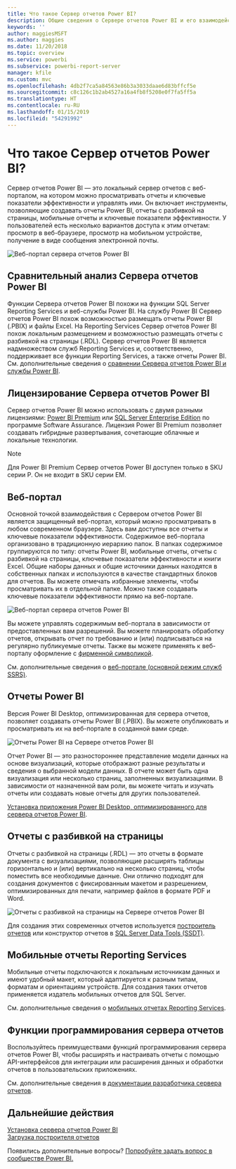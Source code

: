 ```yaml
---
title: Что такое Сервер отчетов Power BI?
description: Общие сведения о Сервере отчетов Power BI и его взаимодействии со службой SQL Server Reporting Services (SSRS) и остальными компонентами Power BI.
keywords: ''
author: maggiesMSFT
ms.author: maggies
ms.date: 11/20/2018
ms.topic: overview
ms.service: powerbi
ms.subservice: powerbi-report-server
manager: kfile
ms.custom: mvc
ms.openlocfilehash: 4db2f7ca5a84563e86b3a3033daae6d83bffcf5e
ms.sourcegitcommit: c8c126c1b2ab4527a16a4fb8f5208e0f7fa5ff5a
ms.translationtype: HT
ms.contentlocale: ru-RU
ms.lasthandoff: 01/15/2019
ms.locfileid: "54291992"
---
```

# <a name="what-is-power-bi-report-server"></a>Что такое Сервер отчетов Power BI?

Сервер отчетов Power BI — это локальный сервер отчетов с веб-порталом, на котором можно просматривать отчеты и ключевые показатели эффективности и управлять ими. Он включает инструменты, позволяющие создавать отчеты Power BI, отчеты с разбивкой на страницы, мобильные отчеты и ключевые показатели эффективности. У пользователей есть несколько вариантов доступа к этим отчетам: просмотр в веб-браузере, просмотр на мобильном устройстве, получение в виде сообщения электронной почты.

![Веб-портал сервера отчетов Power BI](media/get-started/power-bi-report-server-overview.png)

## <a name="comparing-power-bi-report-server"></a>Сравнительный анализ Сервера отчетов Power BI 
Функции Сервера отчетов Power BI похожи на функции SQL Server Reporting Services и веб-службы Power BI. На службу Power BI Сервер отчетов Power BI похож возможностью размещать отчеты Power BI (.PBIX) и файлы Excel. На Reporting Services Сервер отчетов Power BI похож локальным размещением и возможностью размещать отчеты с разбивкой на страницы (.RDL). Сервер отчетов Power BI является надмножеством служб Reporting Services и, соответственно, поддерживает все функции Reporting Services, а также отчеты Power BI. См. дополнительные сведения о [сравнении Сервера отчетов Power BI и службы Power BI](compare-report-server-service.md).

## <a name="licensing-power-bi-report-server"></a>Лицензирование Сервера отчетов Power BI
Сервер отчетов Power BI можно использовать с двумя разными лицензиями: [Power BI Premium](../service-premium.md) или [SQL Server Enterprise Edition](https://www.microsoft.com/sql-server/sql-server-2017-editions) по программе Software Assurance. Лицензия Power BI Premium позволяет создавать гибридные развертывания, сочетающие облачные и локальные технологии.  

> [!NOTE]
> Для Power BI Premium Сервер отчетов Power BI доступен только в SKU серии P. Он не входит в SKU серии EM.

## <a name="web-portal"></a>Веб-портал
Основной точкой взаимодействия с Сервером отчетов Power BI является защищенный веб-портал, который можно просматривать в любом современном браузере. Здесь вам доступны все отчеты и ключевые показатели эффективности. Содержимое веб-портала организовано в традиционную иерархию папок. В папках содержимое группируются по типу: отчеты Power BI, мобильные отчеты, отчеты с разбивкой на страницы, ключевые показатели эффективности и книги Excel. Общие наборы данных и общие источники данных находятся в собственных папках и используются в качестве стандартных блоков для отчетов. Вы можете отмечать избранные элементы, чтобы просматривать их в отдельной папке. Можно также создавать ключевые показатели эффективности прямо на веб-портале. 

![Веб-портал сервера отчетов Power BI](media/get-started/web-portal.png)

Вы можете управлять содержимым веб-портала в зависимости от предоставленных вам разрешений. Вы можете планировать обработку отчетов, открывать отчет по требованию и (или) подписываться на регулярно публикуемые отчеты. Также вы можете применять к веб-порталу оформление с [фирменной символикой](https://docs.microsoft.com/sql/reporting-services/branding-the-web-portal). 

См. дополнительные сведения о [веб-портале (основной режим служб SSRS)](https://docs.microsoft.com/sql/reporting-services/web-portal-ssrs-native-mode).

## <a name="power-bi-reports"></a>Отчеты Power BI
Версия Power BI Desktop, оптимизированная для сервера отчетов, позволяет создавать отчеты Power BI (.PBIX). Вы можете опубликовать и просматривать их на веб-портале в созданной вами среде.

![Отчеты Power BI на Сервере отчетов Power BI](media/get-started/powerbi-reports.png)

Отчет Power BI — это разностороннее представление модели данных на основе визуализаций, которые отображают разные результаты и сведения о выбранной модели данных.  В отчете может быть одна визуализация или несколько страниц, заполненных визуализациями. В зависимости от назначенной вам роли, вы можете читать и изучать отчеты или создавать новые отчеты для других пользователей.

[Установка приложения Power BI Desktop, оптимизированного для сервера отчетов Power BI](quickstart-create-powerbi-report.md).

## <a name="paginated-reports"></a>Отчеты с разбивкой на страницы
Отчеты с разбивкой на страницы (.RDL) — это отчеты в формате документа с визуализациями, позволяющие расширять таблицы горизонтально и (или) вертикально на несколько страниц, чтобы поместить все необходимые данные. Они отлично подходят для создания документов с фиксированным макетом и разрешением, оптимизированных для печати, например файлов в формате PDF и Word. 

![Отчеты с разбивкой на страницы на Сервере отчетов Power BI](media/get-started/paginated-reports.png)

Для создания этих современных отчетов используется [построитель отчетов](https://docs.microsoft.com/sql/reporting-services/report-builder/report-builder-in-sql-server-2016) или конструктор отчетов в [SQL Server Data Tools (SSDT)](https://docs.microsoft.com/sql/reporting-services/tools/reporting-services-in-sql-server-data-tools-ssdt). 

## <a name="reporting-services-mobile-reports"></a>Мобильные отчеты Reporting Services
Мобильные отчеты подключаются к локальным источникам данных и имеют удобный макет, который адаптируется к разным типам, форматам и ориентациям устройств. Для создания таких отчетов применяется издатель мобильных отчетов для SQL Server.

См. дополнительные сведения о [мобильных отчетах Reporting Services](https://docs.microsoft.com/sql/reporting-services/mobile-reports/create-mobile-reports-with-sql-server-mobile-report-publisher). 

## <a name="report-server-programming-features"></a>Функции программирования сервера отчетов
Воспользуйтесь преимуществами функций программирования сервера отчетов Power BI, чтобы расширять и настраивать отчеты с помощью API-интерфейсов для интеграции или расширения данных и обработки отчетов в пользовательских приложениях.

См. дополнительные сведения в [документации разработчика сервера отчетов](https://docs.microsoft.com/sql/reporting-services/reporting-services-developer-documentation).

## <a name="next-steps"></a>Дальнейшие действия
[Установка сервера отчетов Power BI](install-report-server.md)  
[Загрузка построителя отчетов](https://www.microsoft.com/download/details.aspx?id=53613)  

Появились дополнительные вопросы? [Попробуйте задать вопрос в сообществе Power BI.](https://community.powerbi.com/)


